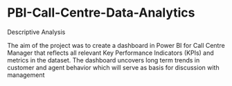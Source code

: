 # PBI-Call-Centre-Data-Analytics
Descriptive Analysis

The aim of the project was to create a dashboard in Power BI for Call Centre Manager
that reflects all relevant Key Performance Indicators (KPIs) and metrics in the dataset.
The dashboard uncovers long term trends in customer and agent behavior which will
serve as basis for discussion with management

